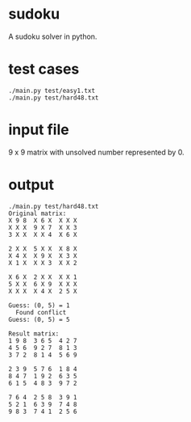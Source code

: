# sudoku
A sudoku solver in python.

# test cases
```
./main.py test/easy1.txt
./main.py test/hard48.txt
```
# input file
9 x 9 matrix with unsolved number represented by 0.

# output
```
./main.py test/hard48.txt
Original matrix:
X 9 8  X 6 X  X X X
X X X  9 X 7  X X 3
3 X X  X X 4  X 6 X

2 X X  5 X X  X 8 X
X 4 X  X 9 X  X 3 X
X 1 X  X X 3  X X 2

X 6 X  2 X X  X X 1
5 X X  6 X 9  X X X
X X X  X 4 X  2 5 X

Guess: (0, 5) = 1
  Found conflict
Guess: (0, 5) = 5

Result matrix:
1 9 8  3 6 5  4 2 7
4 5 6  9 2 7  8 1 3
3 7 2  8 1 4  5 6 9

2 3 9  5 7 6  1 8 4
8 4 7  1 9 2  6 3 5
6 1 5  4 8 3  9 7 2

7 6 4  2 5 8  3 9 1
5 2 1  6 3 9  7 4 8
9 8 3  7 4 1  2 5 6
```
